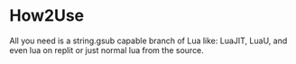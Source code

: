 # How2Use
All you need is a string.gsub capable branch of Lua
like:
LuaJIT, LuaU, and even lua on replit
or just normal lua from the source.
